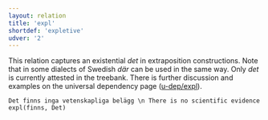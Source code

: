 ```yaml
---
layout: relation
title: 'expl'
shortdef: 'expletive'
udver: '2'
---
```


This relation captures an existential *det* in extraposition constructions. Note that in some dialects of Swedish *där* can be used in the same way. Only *det* is currently attested in the treebank. There is further discussion and examples on the universal dependency page ([u-dep/expl]()).

~~~ sdparse
Det finns inga vetenskapliga belägg \n There is no scientific evidence
expl(finns, Det)
~~~
<!-- Interlanguage links updated Út zář 29 18:41:21 CEST 2020 -->
